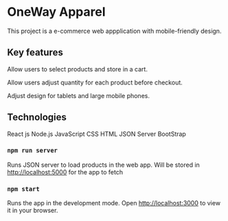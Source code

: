 # OneWay Apparel

This project is a e-commerce web appplication with mobile-friendly design.

## Key features

Allow users to select products and store in a cart.

Allow users adjust quantity for each product before checkout.

Adjust design for tablets and large mobile phones.

## Technologies

React js
Node.js
JavaScript
CSS
HTML
JSON Server
BootStrap

### `npm run server`

Runs JSON server to load products in the web app.
Will be stored in [http://localhost:5000](http://localhost:5000) for the app to fetch

### `npm start`

Runs the app in the development mode.
Open [http://localhost:3000](http://localhost:3000) to view it in your browser.
